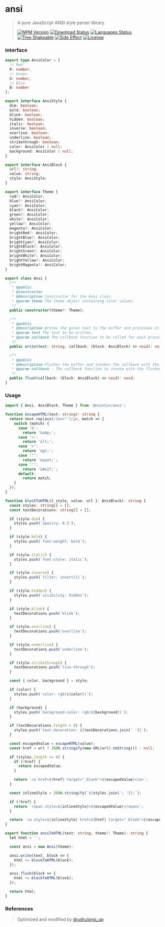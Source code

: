 # ansi

<!-- prettier-ignore -->
> A pure JavaScript ANSI style parser library.
>
> [![NPM Version][npm-image]][npm-url]
> [![Download Status][download-image]][npm-url]
> [![Languages Status][languages-image]][github-url]
> [![Tree Shakeable][tree-shakeable-image]][bundle-phobia-url]
> [![Side Effect][side-effect-image]][bundle-phobia-url]
> [![License][license-image]][license-url]

### interface

```ts
export type AnsiColor = [
  // Red
  R: number,
  // Green
  G: number,
  // Blue
  B: number
];

export interface AnsiStyle {
  dim: boolean;
  bold: boolean;
  blink: boolean;
  hidden: boolean;
  italic: boolean;
  inverse: boolean;
  overline: boolean;
  underline: boolean;
  strikethrough: boolean;
  color: AnsiColor | null;
  background: AnsiColor | null;
}

export interface AnsiBlock {
  url?: string;
  value: string;
  style: AnsiStyle;
}

export interface Theme {
  red?: AnsiColor;
  blue?: AnsiColor;
  cyan?: AnsiColor;
  black?: AnsiColor;
  green?: AnsiColor;
  white?: AnsiColor;
  yellow?: AnsiColor;
  magenta?: AnsiColor;
  brightRed?: AnsiColor;
  brightBlue?: AnsiColor;
  brightCyan?: AnsiColor;
  brightBlack?: AnsiColor;
  brightGreen?: AnsiColor;
  brightWhite?: AnsiColor;
  brightYellow?: AnsiColor;
  brightMagenta?: AnsiColor;
}

export class Ansi {
  /**
   * @public
   * @constructor
   * @description Constructor for the Ansi class.
   * @param theme The theme object containing color values.
   */
  public constructor(theme?: Theme);

  /**
   * @public
   * @description Writes the given text to the buffer and processes it.
   * @param text The text to be written.
   * @param callback The callback function to be called for each processed AnsiBlock.
   */
  public write(text: string, callback: (block: AnsiBlock) => void): void;

  /**
   * @public
   * @description Flushes the buffer and invokes the callback with the flushed block.
   * @param callback - The callback function to invoke with the flushed block.
   */
  public flush(callback: (block: AnsiBlock) => void): void;
}
```

### Usage

```ts
import { Ansi, AnsiBlock, Theme } from '@nuintun/ansi';

function escapeHTML(text: string): string {
  return text.replace(/[&<>"']/gm, match => {
    switch (match) {
      case '&':
        return '&amp;';
      case '<':
        return '&lt;';
      case '>':
        return '&gt;';
      case '"':
        return '&quot;';
      case "'":
        return '&#x27;';
      default:
        return match;
    }
  });
}

function blockToHTML({ style, value, url }: AnsiBlock): string {
  const styles: string[] = [];
  const textDecorations: string[] = [];

  if (style.dim) {
    styles.push(`opacity: 0.5`);
  }

  if (style.bold) {
    styles.push(`font-weight: bold`);
  }

  if (style.italic) {
    styles.push(`font-style: italic`);
  }

  if (style.inverse) {
    styles.push(`filter: invert(1)`);
  }

  if (style.hidden) {
    styles.push(`visibility: hidden`);
  }

  if (style.blink) {
    textDecorations.push('blink');
  }

  if (style.overline) {
    textDecorations.push('overline');
  }

  if (style.underline) {
    textDecorations.push('underline');
  }

  if (style.strikethrough) {
    textDecorations.push('line-through');
  }

  const { color, background } = style;

  if (color) {
    styles.push(`color: rgb(${color})`);
  }

  if (background) {
    styles.push(`background-color: rgb(${background})`);
  }

  if (textDecorations.length > 0) {
    styles.push(`text-decoration: ${textDecorations.join(' ')}`);
  }

  const escapedValue = escapeHTML(value);
  const href = url ? JSON.stringify(new URL(url).toString()) : null;

  if (styles.length <= 0) {
    if (!href) {
      return escapedValue;
    }

    return `<a href=${href} target="_blank">${escapedValue}</a>`;
  }

  const inlineStyle = JSON.stringify(`${styles.join('; ')};`);

  if (!href) {
    return `<span style=${inlineStyle}>${escapedValue}</span>`;
  }

  return `<a style=${inlineStyle} href=${href} target="_blank">${escapedValue}</a>`;
}

export function ansiToHTML(text: string, theme?: Theme): string {
  let html = '';

  const ansi = new Ansi(theme);

  ansi.write(text, block => {
    html += blockToHTML(block);
  });

  ansi.flush(block => {
    html += blockToHTML(block);
  });

  return html;
}
```

### References

> Optimized and modified by [drudru/ansi_up](https://github.com/drudru/ansi_up)

[npm-image]: https://img.shields.io/npm/v/@nuintun/ansi?style=flat-square
[npm-url]: https://www.npmjs.org/package/@nuintun/ansi
[download-image]: https://img.shields.io/npm/dm/@nuintun/ansi?style=flat-square
[languages-image]: https://img.shields.io/github/languages/top/nuintun/ansi?style=flat-square
[github-url]: https://github.com/nuintun/ansi
[tree-shakeable-image]: https://img.shields.io/badge/tree--shakeable-true-brightgreen?style=flat-square
[side-effect-image]: https://img.shields.io/badge/side--effect-free-brightgreen?style=flat-square
[bundle-phobia-url]: https://bundlephobia.com/result?p=@nuintun/ansi
[license-image]: https://img.shields.io/github/license/nuintun/ansi?style=flat-square
[license-url]: https://github.com/nuintun/ansi/blob/master/LICENSE
